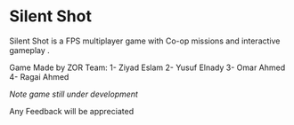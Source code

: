 # Silent Shot

Silent Shot is a FPS multiplayer game with Co-op missions and interactive gameplay .

Game Made by ZOR Team:
    1- Ziyad Eslam
    2- Yusuf Elnady
    3- Omar Ahmed
    4- Ragai Ahmed
    
    
*Note game still under development*

Any Feedback will be appreciated
